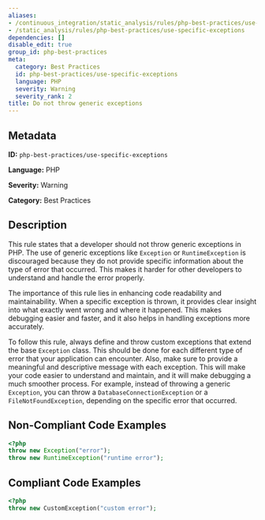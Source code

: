 ```yaml
---
aliases:
- /continuous_integration/static_analysis/rules/php-best-practices/use-specific-exceptions
- /static_analysis/rules/php-best-practices/use-specific-exceptions
dependencies: []
disable_edit: true
group_id: php-best-practices
meta:
  category: Best Practices
  id: php-best-practices/use-specific-exceptions
  language: PHP
  severity: Warning
  severity_rank: 2
title: Do not throw generic exceptions
---
```

<!--  SOURCED FROM https://github.com/DataDog/datadog-static-analyzer-rule-docs -->


## Metadata
**ID:** `php-best-practices/use-specific-exceptions`

**Language:** PHP

**Severity:** Warning

**Category:** Best Practices

## Description
This rule states that a developer should not throw generic exceptions in PHP. The use of generic exceptions like `Exception` or `RuntimeException` is discouraged because they do not provide specific information about the type of error that occurred. This makes it harder for other developers to understand and handle the error properly.

The importance of this rule lies in enhancing code readability and maintainability. When a specific exception is thrown, it provides clear insight into what exactly went wrong and where it happened. This makes debugging easier and faster, and it also helps in handling exceptions more accurately.

To follow this rule, always define and throw custom exceptions that extend the base `Exception` class. This should be done for each different type of error that your application can encounter. Also, make sure to provide a meaningful and descriptive message with each exception. This will make your code easier to understand and maintain, and it will make debugging a much smoother process. For example, instead of throwing a generic `Exception`, you can throw a `DatabaseConnectionException` or a `FileNotFoundException`, depending on the specific error that occurred.

## Non-Compliant Code Examples
```php
<?php
throw new Exception("error");
throw new RuntimeException("runtime error");
```

## Compliant Code Examples
```php
<?php
throw new CustomException("custom error");
```
